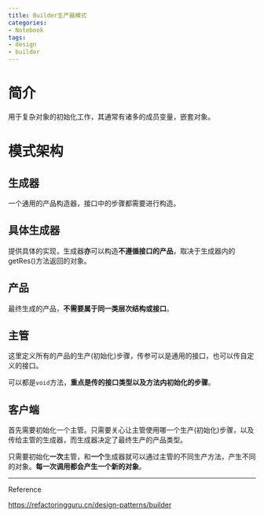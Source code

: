 ```yaml
---
title: Builder生产器模式
categories:
- Notebook
tags:
- design
- builder
---
```


# 简介

用于复杂对象的初始化工作，其通常有诸多的成员变量，嵌套对象。



# 模式架构

## 生成器

一个通用的产品构造器，接口中的步骤都需要进行构造。

## 具体生成器

提供具体的实现，生成器**亦**可以构造**不遵循接口的产品**，取决于生成器内的getRes()方法返回的对象。

## 产品

最终生成的产品，**不需要属于同一类层次结构或接口**。

## 主管

这里定义所有的产品的生产(初始化)步骤，传参可以是通用的接口，也可以传自定义的接口。

可以都是`void`方法，**重点是传的接口类型以及方法内初始化的步骤**。

## 客户端

首先需要初始化一个主管。只需要关心让主管使用哪一个生产(初始化)步骤，以及传给主管的生成器，而生成器决定了最终生产的产品类型。

只需要初始化**一次**主管，和**一个**生成器就可以通过主管的不同生产方法，产生不同的对象。**每一次调用都会产生一个新的对象**。



----

Reference

https://refactoringguru.cn/design-patterns/builder